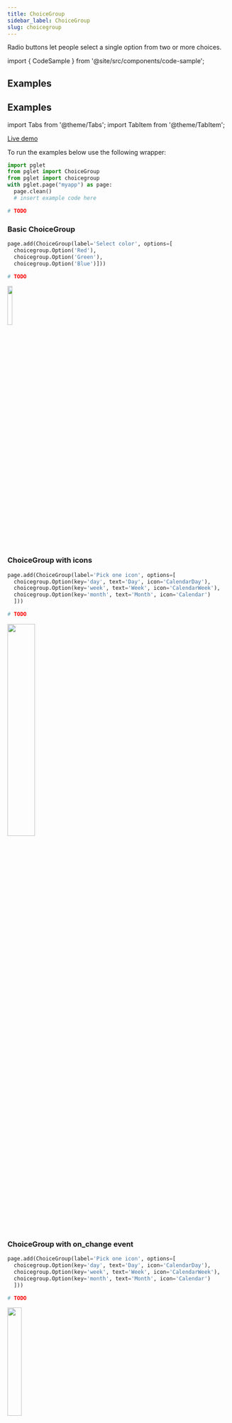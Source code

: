 ```yaml
---
title: ChoiceGroup
sidebar_label: ChoiceGroup
slug: choicegroup
---
```


Radio buttons let people select a single option from two or more choices.

import { CodeSample } from '@site/src/components/code-sample';

## Examples

<!-- <CodeSample src="https://python-choicegroup-example.pgletio.repl.co" height="700px"
    python="https://github.com/pglet/examples/blob/main/python/controls/choicegroup_control.py"
    bash="https://github.com/pglet/examples/blob/main/bash/controls/choicegroup.sh"
    /> -->

## Examples

import Tabs from '@theme/Tabs';
import TabItem from '@theme/TabItem';

<Tabs groupId="language">
  <TabItem value="python" label="Python" default>

[Live demo](https://python-choicegroup-example.pgletio.repl.co)

To run the examples below use the following wrapper:

```python
import pglet
from pglet import ChoiceGroup
from pglet import choicegroup
with pglet.page("myapp") as page:
  page.clean()
  # insert example code here
```

  </TabItem>
  <TabItem value="powershell" label="PowerShell">

```powershell
# TODO
```

  </TabItem>
</Tabs>

### Basic ChoiceGroup

<Tabs groupId="language">
  <TabItem value="python" label="Python" default>

```python
page.add(ChoiceGroup(label='Select color', options=[
  choicegroup.Option('Red'),
  choicegroup.Option('Green'),
  choicegroup.Option('Blue')]))
```
  </TabItem>
  <TabItem value="powershell" label="PowerShell">

```powershell
# TODO
```

  </TabItem>
</Tabs>

<img src="/img/docs/controls/choicegroup/basic-choicegroup.png" width="15%" />

### ChoiceGroup with icons

<Tabs groupId="language">
  <TabItem value="python" label="Python" default>

```python
page.add(ChoiceGroup(label='Pick one icon', options=[
  choicegroup.Option(key='day', text='Day', icon='CalendarDay'),
  choicegroup.Option(key='week', text='Week', icon='CalendarWeek'),
  choicegroup.Option(key='month', text='Month', icon='Calendar')
  ]))
```
  </TabItem>
  <TabItem value="powershell" label="PowerShell">

```powershell
# TODO
```

  </TabItem>
</Tabs>

<img src="/img/docs/controls/choicegroup/choicegroup-with-icons.png" width="35%" />

### ChoiceGroup with on_change event

<Tabs groupId="language">
  <TabItem value="python" label="Python" default>

```python
page.add(ChoiceGroup(label='Pick one icon', options=[
  choicegroup.Option(key='day', text='Day', icon='CalendarDay'),
  choicegroup.Option(key='week', text='Week', icon='CalendarWeek'),
  choicegroup.Option(key='month', text='Month', icon='Calendar')
  ]))
```
  </TabItem>
  <TabItem value="powershell" label="PowerShell">

```powershell
# TODO
```

  </TabItem>
</Tabs>

<img src="/img/docs/controls/choicegroup/choicegroup-with-onchange-event.gif" width="25%" />

### Change items in ChoiceGroup options

## Properties

| Name           | Type    | Default | Description |
| -------------- | ------- | ------- | ----------- |
| `value`        | string  |         | `key` value of the selected option. |
| `label`        | string  |         | Descriptive label for the choice group. |
| `data`         | string  |         | Additional data attached to the control. The value is passed in `change` event data along with a ChoiceGroup selected value. |

## Events

| Name      | Description |
| --------- | ----------- |
| `change`  | Fires when the choice has been changed. |

## Child controls

* [`Option`](#option-control)

## `Option` control

`Option` represents an item within ChoiceGroup.

| Name           | Type    | Default | Description |
| -------------- | ------- | ------- | ----------- |
| `key`          | string  |         | Option's key. `text` value will be used instead if `key` is not specified. |
| `text`         | string  |         | Option's display text. `key` value will be used instead if `text` is not specified. |
| `icon`         | string  |         | Icon name to display with this option. |
| `iconColor`    | string  |         | Icon color. |
